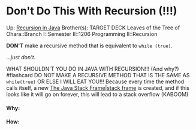 # Don't Do This With Recursion (!!!)

Up: [Recursion in Java](recursion_in_java)
Brother(s):
TARGET DECK
Leaves of the Tree of Ohara::Branch I::Semester II::1206 Programming II::Recursion

**DON'T** make a recursive method that is equivalent to `while (true)`.

…*just don't.*

WHAT SHOULDN'T YOU DO IN JAVA WITH RECURSION!!! (And why?) #flashcard 
DO NOT MAKE A RECURSIVE METHOD THAT IS THE SAME AS `while(true)` OR ELSE I WILL EAT YOU!!!
Because every time the method calls itself, a new [The Java Stack Frame|stack frame](the_java_stack_frame|stack_frame) is created, and if this looks like it will go on forever, this will lead to a stack overflow (KABOOM)
<!--ID: 1716281947117-->




































#### Why:
#### How:









